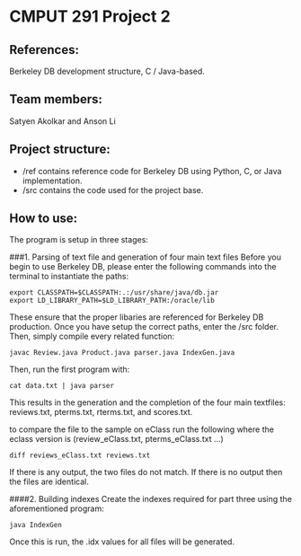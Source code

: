 # CMPUT 291 Project 2

## References:
Berkeley DB development structure, C / Java-based.

## Team members:
Satyen Akolkar and Anson Li

## Project structure:
* /ref contains reference code for Berkeley DB using Python, C, or Java implementation.
* /src contains the code used for the project base.

## How to use:
The program is setup in three stages:

###1. Parsing of text file and generation of four main text files
Before you begin to use Berkeley DB, please enter the following commands into the terminal to instantiate the paths:

	export CLASSPATH=$CLASSPATH:.:/usr/share/java/db.jar
	export LD_LIBRARY_PATH=$LD_LIBRARY_PATH:/oracle/lib

These ensure that the proper libaries are referenced for Berkeley DB production.
Once you have setup the correct paths, enter the /src folder. Then, simply compile every related function:

	javac Review.java Product.java parser.java IndexGen.java

Then, run the first program with:

	cat data.txt | java parser 

This results in the generation and the completion of the four main textfiles: reviews.txt, pterms.txt, rterms.txt, and scores.txt.

to compare the file to the sample on eClass run the following where the eclass version is (review_eClass.txt, pterms_eClass.txt ...)

	diff reviews_eClass.txt reviews.txt
	
If there is any output, the two files do not match. If there is no output then the files are identical.

####2. Building indexes
Create the indexes required for part three using the aforementioned program:

	java IndexGen

Once this is run, the .idx values for all files will be generated.
